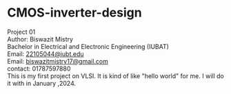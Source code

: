 # CMOS-inverter-design
Project 01 <br>
Author: Biswazit Mistry<br>
Bachelor in Electrical and Electronic Engineering (IUBAT)<br>
Email: 22105044@iubt.edu<br>
Email: biswazitmistry17@gmail.com<br>
contact: 01787597880<br>
This is my first project on VLSI. It is kind of like "hello world" for me. I will do it with in January ,2024.
